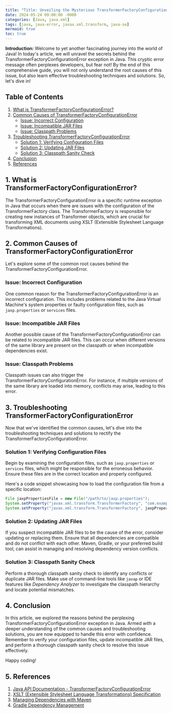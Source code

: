 ```yaml
---
title: "Title: Unveiling the Mysterious TransformerFactoryConfigurationError in Java: Troubleshooting Guide and Solutions"
date: 2024-05-24 09:00:00 -0000
categories: [Java, java.xml]
tags: [java, java-error, javax.xml.transform, java-se]
mermaid: true
toc: true
---
```



**Introduction:**
Welcome to yet another fascinating journey into the world of Java! In today's article, we will unravel the secrets behind the TransformerFactoryConfigurationError exception in Java. This cryptic error message often perplexes developers, but fear not! By the end of this comprehensive guide, you will not only understand the root causes of this issue, but also learn effective troubleshooting techniques and solutions. So, let's dive in!

## Table of Contents
1. [What is TransformerFactoryConfigurationError?](#what-is-transformerfactoryconfigurationerror)
2. [Common Causes of TransformerFactoryConfigurationError](#common-causes)
    - [Issue: Incorrect Configuration](#issue-1)
    - [Issue: Incompatible JAR Files](#issue-2)
    - [Issue: Classpath Problems](#issue-3)
3. [Troubleshooting TransformerFactoryConfigurationError](#troubleshooting)
    - [Solution 1: Verifying Configuration Files](#solution-1)
    - [Solution 2: Updating JAR Files](#solution-2)
    - [Solution 3: Classpath Sanity Check](#solution-3)
4. [Conclusion](#conclusion)
5. [References](#references)

## 1. What is TransformerFactoryConfigurationError? <a name="what-is-transformerfactoryconfigurationerror"></a>
The TransformerFactoryConfigurationError is a specific runtime exception in Java that occurs when there are issues with the configuration of the TransformerFactory class. The TransformerFactory is responsible for creating new instances of Transformer objects, which are crucial for transforming XML documents using XSLT (Extensible Stylesheet Language Transformations).

## 2. Common Causes of TransformerFactoryConfigurationError <a name="common-causes"></a>
Let's explore some of the common root causes behind the TransformerFactoryConfigurationError.

### Issue: Incorrect Configuration <a name="issue-1"></a>
One common reason for the TransformerFactoryConfigurationError is an incorrect configuration. This includes problems related to the Java Virtual Machine's system properties or faulty configuration files, such as `jaxp.properties` or `services` files.

### Issue: Incompatible JAR Files <a name="issue-2"></a>
Another possible cause of the TransformerFactoryConfigurationError can be related to incompatible JAR files. This can occur when different versions of the same library are present on the classpath or when incompatible dependencies exist.

### Issue: Classpath Problems <a name="issue-3"></a>
Classpath issues can also trigger the TransformerFactoryConfigurationError. For instance, if multiple versions of the same library are loaded into memory, conflicts may arise, leading to this error.

## 3. Troubleshooting TransformerFactoryConfigurationError <a name="troubleshooting"></a>
Now that we've identified the common causes, let's dive into the troubleshooting techniques and solutions to rectify the TransformerFactoryConfigurationError.

### Solution 1: Verifying Configuration Files <a name="solution-1"></a>
Begin by examining the configuration files, such as `jaxp.properties` or `services` files, which might be responsible for the erroneous behavior. Ensure these files are in the correct location and properly configured.

Here's a code snippet showcasing how to load the configuration file from a specific location:

```java
File jaxpPropertiesFile = new File("/path/to/jaxp.properties");
System.setProperty("javax.xml.transform.TransformerFactory", "com.example.TransformerFactoryImpl");
System.setProperty("javax.xml.transform.TransformerFactory", jaxpPropertiesFile.toURI().toURL().toString());
```

### Solution 2: Updating JAR Files <a name="solution-2"></a>
If you suspect incompatible JAR files to be the cause of the error, consider updating or replacing them. Ensure that all dependencies are compatible and do not conflict with each other. Maven, Gradle, or your preferred build tool, can assist in managing and resolving dependency version conflicts.

### Solution 3: Classpath Sanity Check <a name="solution-3"></a>
Perform a thorough classpath sanity check to identify any conflicts or duplicate JAR files. Make use of command-line tools like `javap` or IDE features like *Dependency Analyzer* to investigate the classpath hierarchy and locate potential mismatches.

## 4. Conclusion <a name="conclusion"></a>
In this article, we explored the reasons behind the perplexing TransformerFactoryConfigurationError exception in Java. Armed with a deeper understanding of the common causes and troubleshooting solutions, you are now equipped to handle this error with confidence. Remember to verify your configuration files, update incompatible JAR files, and perform a thorough classpath sanity check to resolve this issue effectively.

Happy coding!

## 5. References <a name="references"></a>
1. [Java API Documentation - TransformerFactoryConfigurationError](https://docs.oracle.com/javase/10/docs/api/javax/xml/transform/TransformerFactoryConfigurationError.html)
2. [XSLT (Extensible Stylesheet Language Transformations) Specification](https://www.w3.org/TR/xslt/)
3. [Managing Dependencies with Maven](https://maven.apache.org/guides/introduction/introduction-to-dependency-mechanism.html)
4. [Gradle Dependency Management](https://docs.gradle.org/current/userguide/dependency_management.html)
